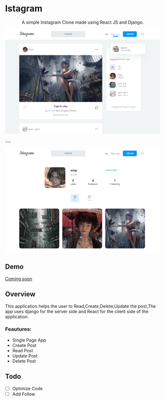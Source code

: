 # Istagram

<p align="center">A simple Instagram Clone made using React JS and Django.</p>
<p align="center">
  <img src="https://raw.githubusercontent.com/khinekyaw/istagram/main/frontend/screenshots/is1.PNG">
</p>
---
<p align="center">
  <img src="https://raw.githubusercontent.com/khinekyaw/istagram/main/frontend/screenshots/is2.PNG">
</p>

## Demo
<a href="#">Coming soon</a>

## Overview
This application helps the user to Read,Create,Delete,Update the post,The app uses django for the server side and React for the client side of the application.

<h3>Feautures:</h3>
<ul>
<li>Single Page App</li>
<li>Create Post</li>
<li>Read Post</li>
<li>Update Post</li>
<li>Delete Post</li>
</ul>

## Todo

-  [ ] Optimize Code
-  [ ] Add Follow
